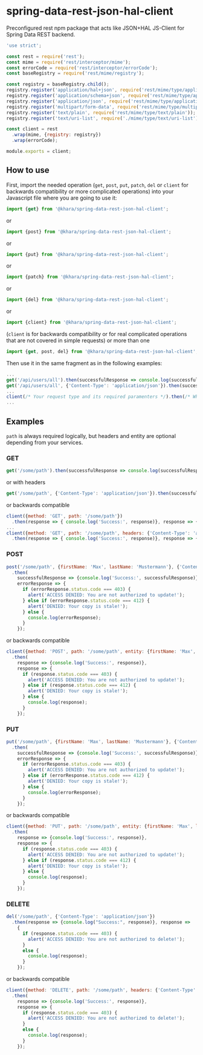 # spring-data-rest-json-hal-client
Preconfigured rest npm package that acts like JSON+HAL JS-Client for Spring Data REST backend.

```javascript
'use strict';

const rest = require('rest');
const mime = require('rest/interceptor/mime');
const errorCode = require('rest/interceptor/errorCode');
const baseRegistry = require('rest/mime/registry');

const registry = baseRegistry.child();
registry.register('application/hal+json', require('rest/mime/type/application/hal'));
registry.register('application/schema+json', require('rest/mime/type/application/json'));
registry.register('application/json', require('rest/mime/type/application/json'));
registry.register('multipart/form-data', require('rest/mime/type/multipart/form-data'));
registry.register('text/plain', require('rest/mime/type/text/plain'));
registry.register('text/uri-list', require('./mime/type/text/uri-list'));

const client = rest
  .wrap(mime, {registry: registry})
  .wrap(errorCode);

module.exports = client;
```

## How to use
First, import the needed operation (`get`, `post`, `put`, `patch`, `del` or `client` for backwards compatibility or more complicated operations) into your Javascript file where you are going to use it:
```javascript
import {get} from '@khara/spring-data-rest-json-hal-client';
```
or
```javascript
import {post} from '@khara/spring-data-rest-json-hal-client';
```
or
```javascript
import {put} from '@khara/spring-data-rest-json-hal-client';
```
or
```javascript
import {patch} from '@khara/spring-data-rest-json-hal-client';
```
or
```javascript
import {del} from '@khara/spring-data-rest-json-hal-client';
```
or
```javascript
import {client} from '@khara/spring-data-rest-json-hal-client';
```
(`client` is for backwards compatibility or for real complicated operations that are not covered in simple requests) or more than one
```javascript
import {get, post, del} from '@khara/spring-data-rest-json-hal-client';
```
 Then use it in the same fragment as in the following examples:
```javascript
...
get('/api/users/all').then(successfulResponse => console.log(successfulResponse), error => console.error(error));
get('/api/users/all', {'Content-Type': 'application/json'}).then(successfulResponse => console.log(successfulResponse), error => console.error(error));
...
client(/* Your request type and its required paramenters */).then(/* What should be done after request gets responded */);
...
```

## Examples
`path` is always required logically, but headers and entity are optional depending from your services.
### GET

```javascript
get('/some/path').then(successfulResponse => console.log(successfulResponse), error => console.error(error));
```
or with headers
```javascript
get('/some/path', {'Content-Type': 'application/json'}).then(successfulResponse => console.log(successfulResponse), error => console.error(error));
```
or backwards compatible
```javascript
client({method: 'GET', path: '/some/path'})
  .then(response => { console.log('Success:', response)}, response => { console.log('Error:', response)});
...
client({method: 'GET', path: '/some/path', headers: {'Content-Type': 'application/json'}})
  .then(response => { console.log('Success:', response)}, response => { console.log('Error:', response)});
```

### POST

```javascript
post('/some/path', {firstName: 'Max', lastName: 'Mustermann'}, {'Content-Type': 'application/json'})
  .then(
    successfulResponse => {console.log('Success:', successfulResponse)},
    errorResponse => {
      if (errorResponse.status.code === 403) {
        alert('ACCESS DENIED: You are not authorized to update!');
      } else if (errorResponse.status.code === 412) {
        alert('DENIED: Your copy is stale!');
      } else {
        console.log(errorResponse);
      }
    });
```
or backwards compatible
```javascript
client({method: 'POST', path: '/some/path', entity: {firstName: 'Max', lastName: 'Mustermann'}, headers: {'Content-Type': 'application/json'}})
  .then(
    response => {console.log('Success:', response)},
    response => {
      if (response.status.code === 403) {
        alert('ACCESS DENIED: You are not authorized to update!');
      } else if (response.status.code === 412) {
        alert('DENIED: Your copy is stale!');
      } else {
        console.log(response);
      }
    });
```

### PUT

```javascript
put('/some/path', {firstName: 'Max', lastName: 'Mustermann'}, {'Content-Type': 'application/json'})
  .then(
    successfulResponse => {console.log('Success:', successfulResponse)},
    errorResponse => {
      if (errorResponse.status.code === 403) {
        alert('ACCESS DENIED: You are not authorized to update!');
      } else if (errorResponse.status.code === 412) {
        alert('DENIED: Your copy is stale!');
      } else {
        console.log(errorResponse);
      }
    });
```
or backwards compatible
```javascript
client({method: 'PUT', path: '/some/path', entity: {firstName: 'Max', lastName: 'Mustermann'}, headers: {'Content-Type': 'application/json'}})
  .then(
    response => {console.log('Success:', response)},
    response => {
      if (response.status.code === 403) {
        alert('ACCESS DENIED: You are not authorized to update!');
      } else if (response.status.code === 412) {
        alert('DENIED: Your copy is stale!');
      } else {
        console.log(response);
      }
    });
```

### DELETE

```javascript
del('/some/path', {'Content-Type': 'application/json'})
  .then(response => {console.log("Success:", response)}, response =>
    {
      if (response.status.code === 403) {
        alert('ACCESS DENIED: You are not authorized to delete!');
      }
      else {
        console.log(response);
      }
    });
```
or backwards compatible
```javascript
client({method: 'DELETE', path: '/some/path', headers: {'Content-Type': 'application/json'}})
  .then(
    response => {console.log('Success:', response)},
    response => {
      if (response.status.code === 403) {
        alert('ACCESS DENIED: You are not authorized to delete!');
      }
      else {
        console.log(response);
      }
    });
```

